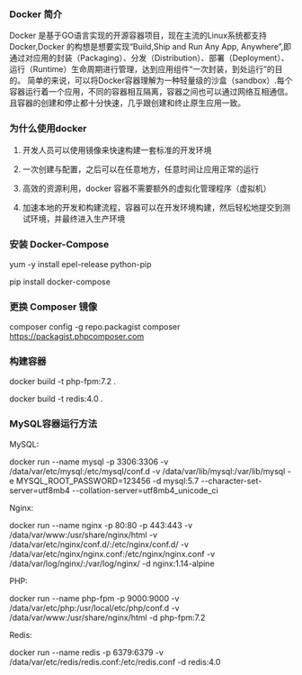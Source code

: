 ### Docker 简介
Docker 是基于GO语言实现的开源容器项目，现在主流的Linux系统都支持Docker,Docker 的构想是想要实现“Build,Ship and Run Any App, Anywhere”,即通过对应用的封装（Packaging）、分发（Distribution）、部署（Deployment）、运行（Runtime）生命周期进行管理，达到应用组件“一次封装，到处运行”的目的。
简单的来说，可以将Docker容器理解为一种轻量级的沙盒（sandbox）.每个容器运行着一个应用，不同的容器相互隔离，容器之间也可以通过网络互相通信。且容器的创建和停止都十分快速，几乎跟创建和终止原生应用一致。

### 为什么使用docker

1. 开发人员可以使用镜像来快速构建一套标准的开发环境

2. 一次创建与配置，之后可以在任意地方，任意时间让应用正常的运行

3. 高效的资源利用，docker 容器不需要额外的虚拟化管理程序（虚拟机）

4. 加速本地的开发和构建流程，容器可以在开发环境构建，然后轻松地提交到测试环境，并最终进入生产环境

### 安装 Docker-Compose

yum -y install epel-release python-pip

pip install docker-compose

### 更换 Composer 镜像

composer config -g repo.packagist composer https://packagist.phpcomposer.com

### 构建容器

docker build -t php-fpm:7.2 .

docker build -t redis:4.0 .

### MySQL容器运行方法

MySQL:

docker run --name mysql -p 3306:3306 -v /data/var/etc/mysql:/etc/mysql/conf.d -v /data/var/lib/mysql:/var/lib/mysql -e MYSQL_ROOT_PASSWORD=123456 -d mysql:5.7 --character-set-server=utf8mb4 --collation-server=utf8mb4_unicode_ci

Nginx:

docker run --name nginx -p 80:80 -p 443:443 -v /data/var/www:/usr/share/nginx/html -v /data/var/etc/nginx/conf.d/:/etc/nginx/conf.d/  -v /data/var/etc/nginx/nginx.conf:/etc/nginx/nginx.conf -v /data/var/log/nginx/:/var/log/nginx/ -d nginx:1.14-alpine

PHP:

docker run --name php-fpm -p 9000:9000 -v /data/var/etc/php:/usr/local/etc/php/conf.d -v /data/var/www:/usr/share/nginx/html -d php-fpm:7.2

Redis:

docker run --name redis -p 6379:6379 -v /data/var/etc/redis/redis.conf:/etc/redis.conf -d redis:4.0
